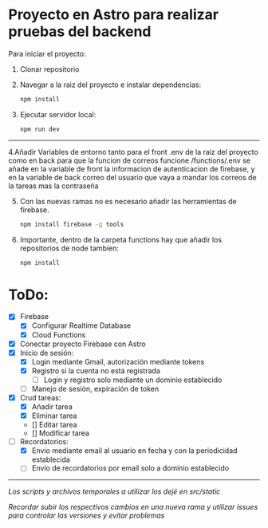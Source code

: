 # Proyecto en Astro para realizar pruebas del backend

Para iniciar el proyecto:
1. Clonar repositorio
2. Navegar a la raiz del proyecto e instalar dependencias:

    ```sh
    npm install
    ```
3. Ejecutar servidor local:

    ```sh
    npm run dev
    ```
---
4.Añadir Variables de entorno tanto para el front .env de la raiz del proyecto como en back para que la funcion de correos funcione /functions/.env
se añade en la variable de front la informacion de autenticacion de firebase, y en la variable de back correo del usuario que vaya a mandar los correos de la tareas mas la  contraseña

5. Con las nuevas ramas no es necesario añadir las herramientas de firebase.

      ```sh
    npm install firebase -g tools
    ```

7. Importante, dentro de la carpeta functions hay que añadir los repositorios de node tambien:
   
    ```sh
    npm install
    ```

   
# ToDo:
- [X] Firebase
    - [X]  Configurar Realtime Database
    - [X]  Cloud Functions   
- [X] Conectar proyecto Firebase con Astro
- [X] Inicio de sesión:
    - [X] Login mediante Gmail, autorización mediante tokens
    - [X] Registro si la cuenta no está registrada
        - [ ] Login y registro solo mediante un dominio establecido 
    - [ ] Manejo de sesión, expiración de token
- [X] Crud tareas:
    - [X] Añadir tarea
    - [X] Eliminar tarea
    - [] Editar tarea
    - [] Modificar tarea
- [ ] Recordatorios:
    - [X] Envio mediante email al usuario en fecha y con la periodicidad establecida
    - [ ] Envio de recordatorios por email solo a dominio establecido

<!-- Para marcar una tarea completada, se agrega una x entre los corchetes, ej. - [x] Firebase -->

---

*Los scripts y archivos temporales a utilizar los dejé en src/static*

*Recordar subir los respectivos cambios en una nueva rama y utilizar issues para controlar las versiones y evitar problemas*

